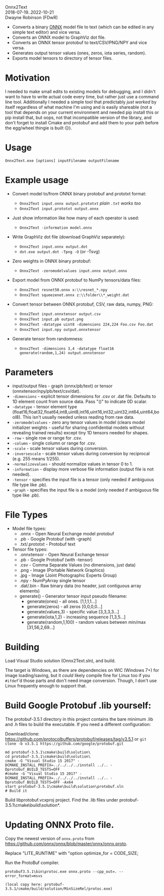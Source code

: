 Onnx2Text  
2018-07-19..2022-10-21  
Dwayne Robinson (FDwR)  

- Converts a binary [ONNX](https://github.com/onnx/onnx) model file to text (which can be edited in any simple text editor) and vice versa.
- Converts an ONNX model to GraphViz dot file.
- Converts an ONNX tensor protobuf to text/CSV/PNG/NPY and vice versa.
- Generates output tensor values (ones, zeros, iota series, random).
- Exports model tensors to directory of tensor files.

# Motivation

I needed to make small edits to existing models for debugging, and I didn't want to have to write actual code every time, but rather just use a command line tool. Additionally I needed a simple tool that predictably _just worked_ by itself regardless of what machine I'm using and is easily shareable (not a tool that depends on your current environment and needed pip install this or pip install that, but oops, not that incompatible version of the library, and don't forget to install Cmake and protobuf and add them to your path before the egg/wheel thingie is built 😑).

# Usage
    Onnx2Text.exe [options] inputFilename outputFilename

# Example usage

- Convert model to/from ONNX binary protobuf and prototxt format:
    - `Onnx2Text input.onnx output.prototxt`  <i>plain `.txt` works too</i>
    - `Onnx2Text input.prototxt output.onnx`

- Just show information like how many of each operator is used:
    - `Onnx2Text -information model.onnx`

- Write GraphViz dot file (download GraphViz separately):
    - `Onnx2Text input.onnx output.dot`
    - `dot.exe output.dot -Tpng -O`  (or -Tsvg)

- Zero weights in ONNX binary protobuf:
    - `Onnx2Text -zeromodelvalues input.onnx output.onnx`

- Export model from ONNX protobuf to NumPy tensors/data files:
    - `Onnx2Text resnet50.onnx x:\\resnet_*.npy`
    - `Onnx2Text squeezenet.onnx z:\\folder\\*_weight.dat`

- Convert tensor between ONNX protobuf, CSV, raw data, numpy, PNG:
    - `Onnx2Text input.onnxtensor output.csv`
    - `Onnx2Text input.pb output.png`
    - `Onnx2Text -datatype uint8 -dimensions 224,224 Foo.csv Foo.dat`
    - `Onnx2Text input.npy output.onnxtensor`

- Generate tensor from randomness:
    - `Onnx2Text -dimensions 3,4 -datatype float16 generate(random,1,24) output.onnxtensor`

# Parameters
* input/output files - graph (onnx/pb/text) or tensor (onnxtensor/npy/pb/text/csv/dat).
* `-dimensions` - explicit tensor dimensions for .csv or .dat file. Defaults to 1D element count from source data. Pass "()" to indicate 0D scalar.
* `-datatype` - tensor element type (float16,float32,float64,int8,uint8,int16,uint16,int32,uint32,int64,uint64,bool8). This isn't usually needed unless reading from raw data.
* `-zeromodelvalues` - zero any tensor values in model (clears model initializer weights - useful for sharing confidential models without revealing trained results) except tiny 1D tensors needed for shapes.
* `-row` - single row or range for .csv.
* `-column` - single column or range for .csv.
* `-scale` - scale tensor values during conversion.
* `-inversescale` - scale tensor values during conversion by reciprocal (e.g. 255 means 1/255).
* `-normalizevalues` - should normalize values in tensor 0 to 1.
* `-information` - display more verbose file information (output file is not needed).
* `-tensor` - specifies the input file is a tensor (only needed if ambiguous file type like .pb).
* `-graph` - specifies the input file is a model (only needed if ambiguous file type like .pb).

# File Types
* Model file types:
    * .onnx - Open Neural Exchange model protobuf
    * .pb - Google Protobuf (with -graph)
    * .txt/.prototxt - Protobuf text
* Tensor file types:
    * .onnxtensor - Open Neural Exchange tensor
    * .pb - Google Protobuf (with -tensor)
    * .csv - Comma Separate Values (no dimensions, just data)
    * .png - Image (Portable Network Graphics)
    * .jpg - Image (Joint Photographic Experts Group)
    * .npy - NumPyArray single tensor
    * .dat/.bin - Raw binary data (no header, just contiguous array elements)
    * generate() - Generator tensor input pseudo filename:
        * generate(ones) - all ones. [1,1,1,1...]
        * generate(zeros) - all zeros [0,0,0,0...]
        * generate(values,3) - specific value [3,3,3,3...]
        * generate(iota,1,2) - increasing sequence [1,3,5...]
        * generate(random,1,100) - random values between min/max [31,56,2,69...]

# Building
Load Visual Studio solution (Onnx2Text.sln), and build.

The target is Windows, as there are dependencies on WIC (Windows 7+) for image loading/saving, but it *could* likely compile fine for Linux too if you `#ifdef`'d those parts and don't need image conversion. Though, I don't use Linux frequently enough to support that.

# Build Google Protobuf .lib yourself:
The protobuf-3.5.1 directory in this project contains the bare minimum .lib and .h files to build
the executable. If you need a different configuration:

Download/clone:
https://github.com/protocolbuffers/protobuf/releases/tag/v3.5.1
or `git clone -b v3.5.1 https://github.com/google/protobuf.git`

    md protobuf-3.5.1\cmake\build\solution\
    cd protobuf-3.5.1\cmake\build\solution\
    cmake -G "Visual Studio 15 2017" -DCMAKE_INSTALL_PREFIX=../../../../install ../.. -Dprotobuf_BUILD_TESTS=OFF
    #cmake -G "Visual Studio 15 2017" -DCMAKE_INSTALL_PREFIX=../../../../install ../.. -Dprotobuf_BUILD_TESTS=OFF -Ax64
    start protobuf-3.5.1\cmake\build\solution\protobuf.sln
    # Build it

Build libprotobuf.vcxproj project. Find the .lib files under protobuf-3.5.1\cmake\build\solution\*.

# Updating ONNX Proto file.

Copy the newest version of `onnx.proto` from https://github.com/onnx/onnx/blob/master/onnx/onnx.proto.

Replace "LITE_RUNTIME" with "option optimize_for = CODE_SIZE;

Run the ProtoBuf compiler.

    protobuf3.5.1\bin\protoc.exe onnx.proto --cpp_out=. --error_format=msvs

    (local copy here: protobuf-3.5.1/cmake/build/solution/MinSizeRel/protoc.exe)
